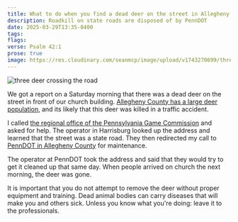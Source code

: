 ```yaml
---
title: What to do when you find a dead deer on the street in Allegheny County?
description: Roadkill on state roads are disposed of by PennDOT
date: 2025-03-29T13:35-0400
tags:
flags:
verse: Psalm 42:1
prose: true
image: https://res.cloudinary.com/seanmcp/image/upload/v1743270699/three-deer-crossing-road.jpg
---
```


<img src="https://res.cloudinary.com/seanmcp/image/upload/c_scale,w_900/v1743270699/three-deer-crossing-road.jpg" alt="three deer crossing the road" />

We got a report on a Saturday morning that there was a dead deer on the street
in front of our church building.
[Allegheny County has a large deer population](https://www.post-gazette.com/life/outdoors/2024/10/28/allegheny-county-pittsburgh-deer-crashes/stories/202410250115),
and its likely that this deer was killed in a traffic accident.

I called
[the regional office of the Pennsylvania Game Commission](https://www.pa.gov/agencies/pgc/about-us/contact-information/offices-and-regions/southwest-region.html)
and asked for help. The operator in Harrisburg looked up the address and learned
that the street was a state road. They then redirected my call to
[PennDOT in Allegheny County](https://www.pa.gov/agencies/penndot/contact-us.html)
for maintenance.

The operator at PennDOT took the address and said that they would try to get it
cleaned up that same day. When people arrived on church the next morning, the
deer was gone.

It is important that you do not attempt to remove the deer without proper
equipment and training. Dead animal bodies can carry diseases that will make you
and others sick. Unless you know what you're doing: leave it to the
professionals.
